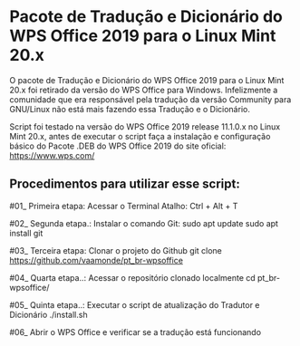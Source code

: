 # Pacote de Tradução e Dicionário do WPS Office 2019 para o Linux Mint 20.x

O pacote de Tradução e Dicionário do WPS Office 2019 para o Linux Mint 20.x foi retirado da versão do WPS Office para Windows. Infelizmente a comunidade que era responsável pela tradução da versão Community para GNU/Linux não está mais fazendo essa Tradução e o Dicionário.

Script foi testado na versão do WPS Office 2019 release 11.1.0.x no Linux Mint 20.x, antes de executar o script faça a instalação e configuração básico do Pacote .DEB do WPS Office 2019 do site oficial: https://www.wps.com/

## Procedimentos para utilizar esse script:

#01_ Primeira etapa: Acessar o Terminal
	Atalho: Ctrl + Alt + T

#02_ Segunda etapa.: Instalar o comando Git:
	sudo apt update
	sudo apt install git

#03_ Terceira etapa: Clonar o projeto do Github
	git clone https://github.com/vaamonde/pt_br-wpsoffice

#04_ Quarta etapa..: Acessar o repositório clonado localmente
	cd pt_br-wpsoffice/

#05_ Quinta etapa..: Executar o script de atualização do Tradutor e Dicionário
	./install.sh

#06_ Abrir o WPS Office e verificar se a tradução está funcionando